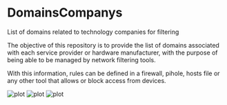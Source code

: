 #  DomainsCompanys

List of domains related to technology companies for filtering

The objective of this repository is to provide the list of domains associated with each service provider or hardware manufacturer, with the purpose of being able to be managed by network filtering tools.

With this information, rules can be defined in a firewall, pihole, hosts file or any other tool that allows or block access from devices.


![plot](https://github.com/baeksnip/DomainsCompanys/blob/main/01_create_group.jpg)
![plot](https://github.com/baeksnip/DomainsCompanys/blob/main/02_group.jpg)
![plot](https://github.com/baeksnip/DomainsCompanys/blob/main/03_rules.jpg)
